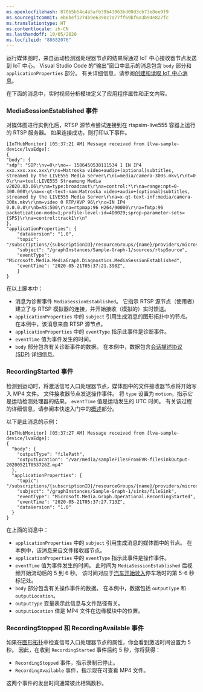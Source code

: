 ```yaml
---
ms.openlocfilehash: 870b5b54c4a5afb39b43063bd00d3cb73e8ee0f9
ms.sourcegitcommit: eb6bef1274b9e6390c7a77ff69bf6a3b94e827fc
ms.translationtype: HT
ms.contentlocale: zh-CN
ms.lasthandoff: 10/05/2020
ms.locfileid: "88682076"
---
```

运行媒体图时，来自运动检测器处理器节点的结果将通过 IoT 中心接收器节点发送到 IoT 中心。 Visual Studio Code 的“输出”窗口中显示的消息包含 `body` 部分和 `applicationProperties` 部分。 有关详细信息，请参阅[创建和读取 IoT 中心消息](../../../../../iot-hub/iot-hub-devguide-messages-construct.md)。

在下面的消息中，实时视频分析模块定义了应用程序属性和正文内容。

### <a name="mediasessionestablished-event"></a>MediaSessionEstablished 事件

对媒体图进行实例化后，RTSP 源节点尝试连接到在 rtspsim-live555 容器上运行的 RTSP 服务器。 如果连接成功，则打印以下事件。

```
[IoTHubMonitor] [05:37:21 AM] Message received from [lva-sample-device/lvaEdge]:
{  
"body": {
"sdp": "SDP:\nv=0\r\no=- 1586450538111534 1 IN IP4 xxx.xxx.xxx.xxx\r\ns=Matroska video+audio+(optional)subtitles, streamed by the LIVE555 Media Server\r\ni=media/camera-300s.mkv\r\nt=0 0\r\na=tool:LIVE555 Streaming Media v2020.03.06\r\na=type:broadcast\r\na=control:*\r\na=range:npt=0-300.000\r\na=x-qt-text-nam:Matroska video+audio+(optional)subtitles, streamed by the LIVE555 Media Server\r\na=x-qt-text-inf:media/camera-300s.mkv\r\nm=video 0 RTP/AVP 96\r\nc=IN IP4 0.0.0.0\r\nb=AS:500\r\na=rtpmap:96 H264/90000\r\na=fmtp:96 packetization-mode=1;profile-level-id=4D0029;sprop-parameter-sets={SPS}\r\na=control:track1\r\n"  
},  
"applicationProperties": {  
    "dataVersion": "1.0",  
    "topic": "/subscriptions/{subscriptionID}/resourceGroups/{name}/providers/microsoft.media/mediaservices/hubname",  
    "subject": "/graphInstances/Sample-Graph-1/sources/rtspSource",  
    "eventType": "Microsoft.Media.MediaGraph.Diagnostics.MediaSessionEstablished",  
    "eventTime": "2020-05-21T05:37:21.398Z",
    }  
}
```

在以上脚本中： 

* 消息为诊断事件 `MediaSessionEstablished`。 它指示 RTSP 源节点（使用者）建立了与 RTSP 模拟器的连接，并开始接收（模拟的）实时馈送。
* `applicationProperties` 中的 `subject` 引用生成消息的图形拓扑中的节点。 在本例中，该消息来自 RTSP 源节点。
* `applicationProperties` 中的 `eventType` 指示此事件是诊断事件。
* `eventTime` 值为事件发生的时间。
* `body` 部分包含有关诊断事件的数据。 在本例中，数据包含[会话描述协议 (SDP)](https://en.wikipedia.org/wiki/Session_Description_Protocol) 详细信息。

### <a name="recordingstarted-event"></a>RecordingStarted 事件

检测到运动时，将激活信号入口处理器节点，媒体图中的文件接收器节点将开始写入 MP4 文件。 文件接收器节点发送操作事件。 将 `type` 设置为 `motion`，指示它是运动检测处理器的结果。 `eventTime` 值是运动发生的 UTC 时间。 有关该过程的详细信息，请参阅本快速入门中的[概述](#overview)部分。

以下是此消息的示例：

```
[IoTHubMonitor] [05:37:27 AM] Message received from [lva-sample-device/lvaEdge]:
{
  "body": {
    "outputType": "filePath",
    "outputLocation": "/var/media/sampleFilesFromEVR-filesinkOutput-20200521T053726Z.mp4"
  },
  "applicationProperties": {
    "topic": "/subscriptions/{subscriptionID}/resourceGroups/{name}/providers/microsoft.media/mediaservices/hubname",  
    "subject": "/graphInstances/Sample-Graph-1/sinks/fileSink",
    "eventType": "Microsoft.Media.Graph.Operational.RecordingStarted",
    "eventTime": "2020-05-21T05:37:27.713Z",
    "dataVersion": "1.0"
  }
}
```

在上面的消息中： 

* `applicationProperties` 中的 `subject` 引用生成消息的媒体图中的节点。 在本例中，该消息来自文件接收器节点。
* `applicationProperties` 中的 `eventType` 指示此事件是操作事件。
* `eventTime` 值为事件发生的时间。 此时间为 `MediaSessionEstablished` 后视频开始流动后的 5 到 6 秒。 该时间对应于[汽车开始驶入](#review-the-sample-video)停车场时的第 5-6 秒标记处。
* `body` 部分包含有关操作事件的数据。 在本例中，数据包括 `outputType` 和 `outputLocation`。
* `outputType` 变量表示此信息与文件路径有关。
* `outputLocation` 值是 MP4 文件在边缘模块中的位置。

### <a name="recordingstopped-and-recordingavailable-events"></a>RecordingStopped 和 RecordingAvailable 事件

如果在[图形拓扑](https://github.com/Azure/live-video-analytics/blob/master/MediaGraph/topologies/evr-motion-files/topology.json)中检查信号入口处理器节点的属性，你会看到激活时间设置为 5 秒。 因此，在收到 `RecordingStarted` 事件后约 5 秒，你将获得：

* `RecordingStopped` 事件，指示录制已停止。
* `RecordingAvailable` 事件，指示现在可查看 MP4 文件。

这两个事件的发出时间通常彼此相隔数秒。
